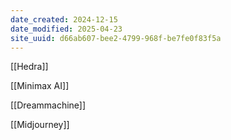 ```yaml
---
date_created: 2024-12-15
date_modified: 2025-04-23
site_uuid: d66ab607-bee2-4799-968f-be7fe0f83f5a
---
```


[[Hedra]]

[[Minimax AI]]

[[Dreammachine]]

[[Midjourney]]

